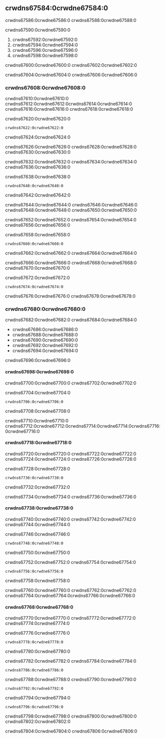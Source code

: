 ## crwdns67584:0crwdne67584:0

crwdns67586:0crwdne67586:0 crwdns67588:0crwdne67588:0

crwdns67590:0crwdne67590:0

1. crwdns67592:0crwdne67592:0
2. crwdns67594:0crwdne67594:0
3. crwdns67596:0crwdne67596:0
4. crwdns67598:0crwdne67598:0

crwdns67600:0crwdne67600:0 crwdns67602:0crwdne67602:0

crwdns67604:0crwdne67604:0 crwdns67606:0crwdne67606:0

### crwdns67608:0crwdne67608:0

crwdns67610:0crwdne67610:0 crwdns67612:0crwdne67612:0<!-- ignore -->crwdns67614:0crwdne67614:0 crwdns67616:0crwdne67616:0 crwdns67618:0crwdne67618:0

<span class="filename">crwdns67620:0crwdne67620:0</span>

```rust,ignore,does_not_compile
crwdns67622:0crwdne67622:0
```


<span class="caption">crwdns67624:0crwdne67624:0</span>

crwdns67626:0crwdne67626:0 crwdns67628:0crwdne67628:0 crwdns67630:0crwdne67630:0

crwdns67632:0crwdne67632:0 crwdns67634:0crwdne67634:0 crwdns67636:0crwdne67636:0

<span class="filename">crwdns67638:0crwdne67638:0</span>

```rust,noplayground
crwdns67640:0crwdne67640:0
```


<span class="caption">crwdns67642:0crwdne67642:0</span>

crwdns67644:0crwdne67644:0 crwdns67646:0crwdne67646:0<!-- ignore --> crwdns67648:0crwdne67648:0 crwdns67650:0crwdne67650:0

crwdns67652:0crwdne67652:0 crwdns67654:0crwdne67654:0 crwdns67656:0crwdne67656:0

crwdns67658:0crwdne67658:0

```console
crwdns67660:0crwdne67660:0
```

crwdns67662:0crwdne67662:0 crwdns67664:0crwdne67664:0

crwdns67666:0crwdne67666:0 crwdns67668:0crwdne67668:0<!-- ignore --> crwdns67670:0crwdne67670:0

crwdns67672:0crwdne67672:0

```console
crwdns67674:0crwdne67674:0
```

crwdns67676:0crwdne67676:0 crwdns67678:0crwdne67678:0

### crwdns67680:0crwdne67680:0

crwdns67682:0crwdne67682:0 crwdns67684:0crwdne67684:0

* crwdns67686:0crwdne67686:0
* crwdns67688:0crwdne67688:0
* crwdns67690:0crwdne67690:0
* crwdns67692:0crwdne67692:0
* crwdns67694:0crwdne67694:0

crwdns67696:0crwdne67696:0

#### crwdns67698:0crwdne67698:0

crwdns67700:0crwdne67700:0 crwdns67702:0crwdne67702:0

<span class="filename">crwdns67704:0crwdne67704:0</span>

```rust,ignore,does_not_compile
crwdns67706:0crwdne67706:0
```


<span class="caption">crwdns67708:0crwdne67708:0 </span>

crwdns67710:0crwdne67710:0 crwdns67712:0crwdne67712:0<!-- ignore -->crwdns67714:0crwdne67714:0<!-- ignore -->crwdns67716:0crwdne67716:0

#### crwdns67718:0crwdne67718:0

crwdns67720:0crwdne67720:0 crwdns67722:0crwdne67722:0 crwdns67724:0crwdne67724:0 crwdns67726:0crwdne67726:0

<span class="filename">crwdns67728:0crwdne67728:0</span>

```rust,ignore,does_not_compile
crwdns67730:0crwdne67730:0
```


<span class="caption">crwdns67732:0crwdne67732:0</span>

crwdns67734:0crwdne67734:0 crwdns67736:0crwdne67736:0

#### crwdns67738:0crwdne67738:0

crwdns67740:0crwdne67740:0 crwdns67742:0crwdne67742:0 crwdns67744:0crwdne67744:0

<span class="filename">crwdns67746:0crwdne67746:0</span>

```rust,ignore
crwdns67748:0crwdne67748:0
```


<span class="caption">crwdns67750:0crwdne67750:0</span>

crwdns67752:0crwdne67752:0 crwdns67754:0crwdne67754:0

```console
crwdns67756:0crwdne67756:0
```

crwdns67758:0crwdne67758:0

crwdns67760:0crwdne67760:0 crwdns67762:0crwdne67762:0 crwdns67764:0crwdne67764:0<!-- ignore -->crwdns67766:0crwdne67766:0

#### crwdns67768:0crwdne67768:0

crwdns67770:0crwdne67770:0 crwdns67772:0crwdne67772:0 crwdns67774:0crwdne67774:0

<span class="filename">crwdns67776:0crwdne67776:0</span>

```rust,ignore
crwdns67778:0crwdne67778:0
```

crwdns67780:0crwdne67780:0

crwdns67782:0crwdne67782:0 crwdns67784:0crwdne67784:0

```console
crwdns67786:0crwdne67786:0
```

crwdns67788:0crwdne67788:0 crwdns67790:0crwdne67790:0

```console
crwdns67792:0crwdne67792:0
```

crwdns67794:0crwdne67794:0

```console
crwdns67796:0crwdne67796:0
```

crwdns67798:0crwdne67798:0 crwdns67800:0crwdne67800:0 crwdns67802:0crwdne67802:0

crwdns67804:0crwdne67804:0
crwdns67806:0crwdne67806:0
